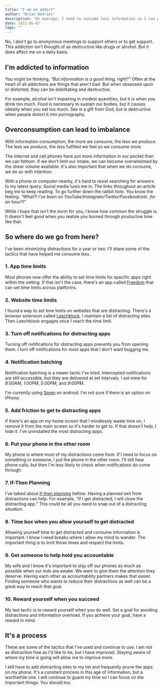 ```yaml
---
title: "I am an addict"
author: "Brian DeVries"
description: "On average, I need to consume less information so I can produce more. I offer 10 tactics to help avoid distractions."
date: 2021-06-07
tags: ""
---
```


No, I don't go to anonymous meetings to support others or to get support. This addiction isn't thought of as destructive like drugs or alcohol. But it does affect me on a daily basis.

## I'm addicted to information

You might be thinking, _"But information is a good thing, right?"_ Often at the heart of all addictions are things that aren't bad. But when obsessed upon or distorted, they can be debilitating and destructive.

For example, alcohol isn't impairing in modest quantities, but it is when you drink too much. Food is necessary to sustain our bodies, but it causes obesity when you eat too much. Sex is a gift from God, but is destructive when people distort it into pornography.

## Overconsumption can lead to imbalance

With information consumption, the more we consume, the less we produce. The less we produce, the less fulfilled we feel so we consume more.

The internet and cell phones have put more information in our pocket than we can fathom. If we don't limit our intake, we can become overwhelmed by the shear volume available. It's also important that when we do consume, we do so with intention.

With a phone or computer nearby, it's hard to resist searching for answers to my latest query. Social media lures me in. The links throughout an article beg me to keep reading. To go further down the rabbit hole. You know the feeling. _"What?! I've been on YouTube/Instagram/Twitter/Facebook/etc. for an hour?!"_

While I hope that isn't the norm for you, I know how common the struggle is. It doesn't feel good when you realize you burned through productive time like that.

## So where do we go from here?

I've been minimizing distractions for a year or two. I'll share some of the tactics that have helped me consume less.

### 1. App time limits

Most phones now offer the ability to set time limits for specific apps right within the setting. If that isn't the case, there's an app called [Freedom](https://freedom.to/) that can set time limits across platforms.

### 2. Website time limits

I found a way to set time limits on websites that are distracting. There's a browser extension called [Leechblock](https://www.proginosko.com/leechblock/). I maintain a list of distracting sites. Then Leechblock engages once I reach the time limit.

### 3. Turn off notifications for distracting apps

Turning off notifications for distracting apps prevents you from opening them. I turn off notifications for most apps that I don't want bugging me.

### 4. Notification batching

Notification batching is a newer tactic I've tried. Intercepted notifications are still accessible, but they are delivered at set intervals. I set mine for _8:00AM_, _1:00PM_, _5:00PM_, and _9:00PM_.

I'm currently using [Spren](https://play.google.com/store/apps/details?id=com.spren.android&hl=en_US&gl=US) on android. I'm not sure if there is an option on iPhone.

### 5. Add friction to get to distracting apps

If there's an app on my home screen that I mindlessly waste time on, I remove it from the main screen so it's harder to get to. If that doesn't help, I hide it. I've uninstalled the most distracting apps.

### 6. Put your phone in the other room

My phone is where most of my distractions come from. If I need to focus on something or someone, I put the phone in the other room. I'll still hear phone calls, but then I'm less likely to check when notifications do come through.

### 7. If-Then Planning

I've talked about [if-then planning](/cold-showers-and-habit-building#if-then-planning) before. Having a planned exit from distractions can help. For example, "If I get distracted, I will close the distracting app." This could be all you need to snap out of a distracting situation.

### 8. Time box when you allow yourself to get distracted

Allowing yourself time to get distracted and consume information is important. I know I need breaks where I allow my mind to wander. The important thing is to limit those times and respect the limits.

### 9. Get someone to help hold you accountable

My wife and I know it's important to stay off our phones as much as possible when our kids are awake. We want to give them the attention they deserve. Having each other as accountability partners makes that easier. Finding someone who wants to reduce their distractions as well can be a great way to reach that goal.

### 10. Reward yourself when you succeed

My last tactic is to reward yourself when you do well. Set a goal for avoiding distractions and information overload. If you achieve your goal, have a reward in mind.

## It's a process

These are some of the tactics that I've used and continue to use. I am not as distraction free as I'd like to be, but I have improved. Staying aware of where my time is going will allow me to improve more.

I still have to add distracting sites to my list and frequently prune the apps on my phone. It's a constant process in this age of information, but a worthwhile one. I will continue to guard my time so I can focus on the important things. You should too.
